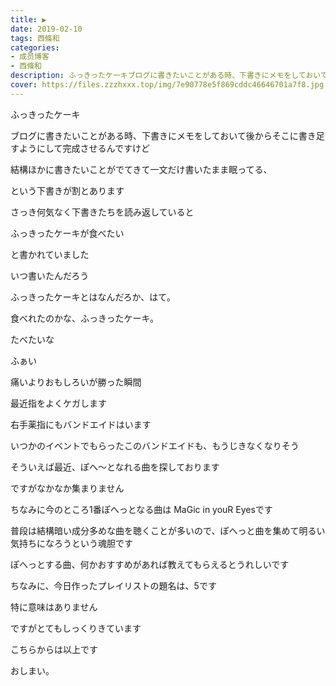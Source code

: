 ```yaml
---
title: ▶︎
date: 2019-02-10
tags: 西條和
categories: 
- 成员博客
- 西條和
description: ふっきったケーキブログに書きたいことがある時、下書きにメモをしておいて後からそこに書き足すようにして完成させるんですけど...
cover: https://files.zzzhxxx.top/img/7e90778e5f869cddc46646701a7f8.jpg 
---
```













ふっきったケーキ























ブログに書きたいことがある時、下書きにメモをしておいて後からそこに書き足すようにして完成させるんですけど











結構ほかに書きたいことがでてきて一文だけ書いたまま眠ってる、

という下書きが割とあります









さっき何気なく下書きたちを読み返していると













ふっきったケーキが食べたい














と書かれていました



















いつ書いたんだろう





ふっきったケーキとはなんだろか、はて。












食べれたのかな、ふっきったケーキ。





たべたいな














ふぁい














痛いよりおもしろいが勝った瞬間











最近指をよくケガします










右手薬指にもバンドエイドはいます











いつかのイベントでもらったこのバンドエイドも、もうじきなくなりそう















そういえば最近、ぽへ〜となれる曲を探しております







ですがなかなか集まりません









ちなみに今のところ1番ぽへっとなる曲は
MaGic in youR Eyesです










普段は結構暗い成分多めな曲を聴くことが多いので、ぽへっと曲を集めて明るい気持ちになろうという魂胆です










ぽへっとする曲、何かおすすめがあれば教えてもらえるとうれしいです











ちなみに、今日作ったプレイリストの題名は、5です












特に意味はありません












ですがとてもしっくりきています













こちらからは以上です












おしまい。


